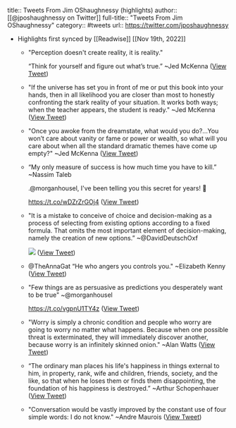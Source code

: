 title:: Tweets From Jim OShaughnessy (highlights)
author:: [[@jposhaughnessy on Twitter]]
full-title:: "Tweets From Jim OShaughnessy"
category:: #tweets
url:: https://twitter.com/jposhaughnessy

- Highlights first synced by [[Readwise]] [[Nov 19th, 2022]]
	- "Perception doesn't create reality, it is reality." 
	  
	  “Think for yourself and figure out what’s true.”
	  ~Jed McKenna ([View Tweet](https://twitter.com/jposhaughnessy/status/1403185064603758595))
	- "If the universe has set you in front of me or put this book into your hands, then in all likelihood you are closer than most to honestly confronting the stark reality of your situation. It works both ways; when the teacher appears, the student is ready."
	  ~Jed McKenna ([View Tweet](https://twitter.com/jposhaughnessy/status/1403185061114044417))
	- "Once you awoke from the dreamstate, what would you do?...You won’t care about vanity or fame or power or wealth, so what will you care about when all the standard dramatic themes have come up empty?" 
	  ~Jed McKenna ([View Tweet](https://twitter.com/jposhaughnessy/status/1403185063748063232))
	- “My only measure of success is how much time you have to kill.” 
	  ~Nassim Taleb
	  
	  .@morganhousel, I've been telling you this secret for years! 🤪
	  
	  https://t.co/wDZrZrGOj4 ([View Tweet](https://twitter.com/jposhaughnessy/status/1410586801295740929))
	- "It is a mistake to conceive of choice and decision-making as a process of selecting from existing
	  options according to a fixed formula. That omits the most important element of decision-making,
	  namely the creation of new options.” 
	  ~@DavidDeutschOxf 
	  
	  ![](https://pbs.twimg.com/media/E8zC6A1X0AAO7_y.png) ([View Tweet](https://twitter.com/jposhaughnessy/status/1426730108702822404))
	- @TheAnnaGat “He who angers you controls you."
	  ~Elizabeth Kenny ([View Tweet](https://twitter.com/jposhaughnessy/status/1397245616464478216))
	- "Few things are as persuasive as predictions you desperately want to be true"
	  ~@morganhousel 
	  
	  https://t.co/vgpnU1TY4z ([View Tweet](https://twitter.com/jposhaughnessy/status/1451908960785666053))
	- "Worry is simply a chronic condition and people who worry are going to worry no matter what happens. Because when one possible threat is exterminated, they will immediately discover another, because worry is an infinitely skinned onion."
	  ~Alan Watts ([View Tweet](https://twitter.com/jposhaughnessy/status/1455014232299163651))
	- “The ordinary man places his life's happiness in things external to him, in property, rank, wife and children, friends, society, and the like, so that when he loses them or finds them disappointing, the foundation of his happiness is destroyed.”
	  ~Arthur Schopenhauer ([View Tweet](https://twitter.com/jposhaughnessy/status/1477412394955644930))
	- "Conversation would be vastly improved by the constant use of four simple words: I do not know."
	  ~Andre Maurois ([View Tweet](https://twitter.com/jposhaughnessy/status/1499863591184445446))